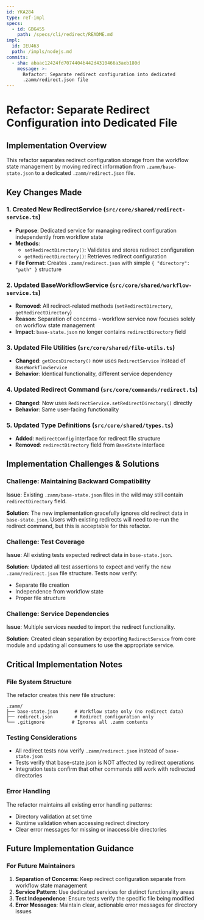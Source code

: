 ```yaml
---
id: YKA284
type: ref-impl
specs:
  - id: GBG455
    path: /specs/cli/redirect/README.md
impl:
  id: IEU463
  path: /impls/nodejs.md
commits:
  - sha: abaac12424fd7074404b442d4310466a3aeb180d
    message: >-
      Refactor: Separate redirect configuration into dedicated
      .zamm/redirect.json file
---
```


# Refactor: Separate Redirect Configuration into Dedicated File

## Implementation Overview

This refactor separates redirect configuration storage from the workflow state management by moving redirect information from `.zamm/base-state.json` to a dedicated `.zamm/redirect.json` file.

## Key Changes Made

### 1. Created New RedirectService (`src/core/shared/redirect-service.ts`)

- **Purpose**: Dedicated service for managing redirect configuration independently from workflow state
- **Methods**:
  - `setRedirectDirectory()`: Validates and stores redirect configuration
  - `getRedirectDirectory()`: Retrieves redirect configuration
- **File Format**: Creates `.zamm/redirect.json` with simple `{ "directory": "path" }` structure

### 2. Updated BaseWorkflowService (`src/core/shared/workflow-service.ts`)

- **Removed**: All redirect-related methods (`setRedirectDirectory`, `getRedirectDirectory`)
- **Reason**: Separation of concerns - workflow service now focuses solely on workflow state management
- **Impact**: `base-state.json` no longer contains `redirectDirectory` field

### 3. Updated File Utilities (`src/core/shared/file-utils.ts`)

- **Changed**: `getDocsDirectory()` now uses `RedirectService` instead of `BaseWorkflowService`
- **Behavior**: Identical functionality, different service dependency

### 4. Updated Redirect Command (`src/core/commands/redirect.ts`)

- **Changed**: Now uses `RedirectService.setRedirectDirectory()` directly
- **Behavior**: Same user-facing functionality

### 5. Updated Type Definitions (`src/core/shared/types.ts`)

- **Added**: `RedirectConfig` interface for redirect file structure
- **Removed**: `redirectDirectory` field from `BaseState` interface

## Implementation Challenges & Solutions

### Challenge: Maintaining Backward Compatibility

**Issue**: Existing `.zamm/base-state.json` files in the wild may still contain `redirectDirectory` field.

**Solution**: The new implementation gracefully ignores old redirect data in `base-state.json`. Users with existing redirects will need to re-run the redirect command, but this is acceptable for this refactor.

### Challenge: Test Coverage

**Issue**: All existing tests expected redirect data in `base-state.json`.

**Solution**: Updated all test assertions to expect and verify the new `.zamm/redirect.json` file structure. Tests now verify:

- Separate file creation
- Independence from workflow state
- Proper file structure

### Challenge: Service Dependencies

**Issue**: Multiple services needed to import the redirect functionality.

**Solution**: Created clean separation by exporting `RedirectService` from core module and updating all consumers to use the appropriate service.

## Critical Implementation Notes

### File System Structure

The refactor creates this new file structure:

```
.zamm/
├── base-state.json      # Workflow state only (no redirect data)
├── redirect.json        # Redirect configuration only
└── .gitignore          # Ignores all .zamm contents
```

### Testing Considerations

- All redirect tests now verify `.zamm/redirect.json` instead of `base-state.json`
- Tests verify that base-state.json is NOT affected by redirect operations
- Integration tests confirm that other commands still work with redirected directories

### Error Handling

The refactor maintains all existing error handling patterns:

- Directory validation at set time
- Runtime validation when accessing redirect directory
- Clear error messages for missing or inaccessible directories

## Future Implementation Guidance

### For Future Maintainers

1. **Separation of Concerns**: Keep redirect configuration separate from workflow state management
2. **Service Pattern**: Use dedicated services for distinct functionality areas
3. **Test Independence**: Ensure tests verify the specific file being modified
4. **Error Messages**: Maintain clear, actionable error messages for directory issues
